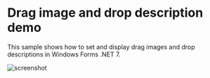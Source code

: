 # Drag image and drop description demo

This sample shows how to set and display drag images and drop descriptions in Windows Forms .NET 7.

![screenshot](https://user-images.githubusercontent.com/5017479/197108206-2a8d4a51-ab6c-4d16-be8f-faa967318a86.png)
